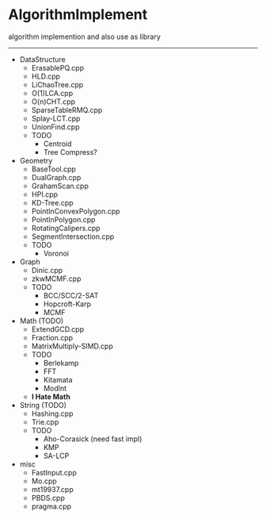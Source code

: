 # AlgorithmImplement
algorithm implemention and also use as library

---

* DataStructure
    * ErasablePQ.cpp
    * HLD.cpp
    * LiChaoTree.cpp
    * O(1)LCA.cpp
    * O(n)CHT.cpp
    * SparseTableRMQ.cpp
    * Splay-LCT.cpp
    * UnionFind.cpp
    * TODO
        * Centroid
        * Tree Compress?
* Geometry
    * BaseTool.cpp
    * DualGraph.cpp
    * GrahamScan.cpp
    * HPI.cpp
    * KD-Tree.cpp
    * PointInConvexPolygon.cpp
    * PointInPolygon.cpp
    * RotatingCalipers.cpp
    * SegmentIntersection.cpp
    * TODO
        * Voronoi
* Graph
    * Dinic.cpp
    * zkwMCMF.cpp
    * TODO
        * BCC/SCC/2-SAT
        * Hopcroft-Karp
        * MCMF
* Math (TODO)
    * ExtendGCD.cpp
    * Fraction.cpp
    * MatrixMultiply-SIMD.cpp
    * TODO
        * Berlekamp
        * FFT
        * Kitamata
        * ModInt
    * **I Hate Math**
* String (TODO)
    * Hashing.cpp
    * Trie.cpp
    * TODO
        * Aho-Corasick (need fast impl)
        * KMP
        * SA-LCP
* misc
	* FastInput.cpp
	* Mo.cpp
	* mt19937.cpp
	* PBDS.cpp
	* pragma.cpp
